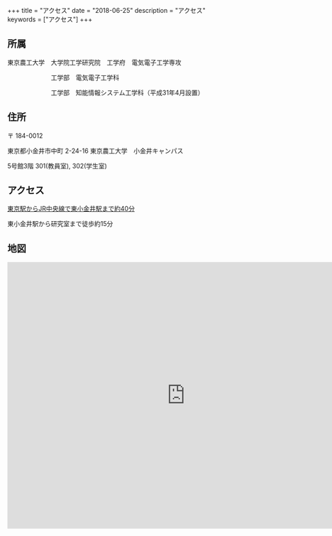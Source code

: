 +++
title = "アクセス"
date = "2018-06-25"
description = "アクセス"
keywords = ["アクセス"]
+++

## 所属

東京農工大学　大学院工学研究院　工学府　電気電子工学専攻


　　　　　　　工学部　電気電子工学科
　　　　　

　　　　　　　工学部　知能情報システム工学科（平成31年4月設置）

## 住所

〒 184-0012

東京都小金井市中町 2-24-16 東京農工大学　小金井キャンパス

5号館3階 301(教員室), 302(学生室)


## アクセス

[東京駅からJR中央線で東小金井駅まで約40分](https://www.tuat.ac.jp/outline/overview/access/)

東小金井駅から研究室まで徒歩約15分

## 地図

<div align="center">
    <iframe src="https://www.google.com/maps/embed?pb=!1m18!1m12!1m3!1d1620.0564555445185!2d139.51569415821652!3d35.69883897325798!2m3!1f0!2f0!3f0!3m2!1i1024!2i768!4f13.1!3m3!1m2!1s0x6018e583487645fd%3A0xd0431468ca053645!2z5p2x5Lqs6L6y5bel5aSn5a2m5bel5a2m6YOoIOmbu-awl-mbu-WtkOW3peWtpuenkembu-awl-mbu-WtkOOCt-OCueODhuODoOW3peWtpg!5e0!3m2!1sja!2sjp!4v1565957768084!5m2!1sja!2sjp" width="800" height="600" frameborder="0" style="border:0" allowfullscreen></iframe>
</div>
